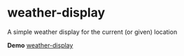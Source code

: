 # weather-display
A simple weather display for the current (or given) location

**Demo**  [weather-display](https://bertmaurau.be/projects/weather-display/)
